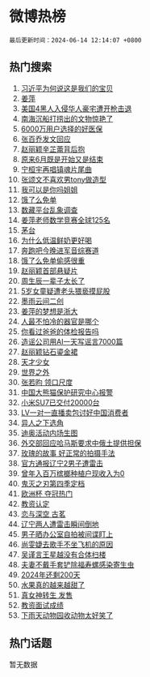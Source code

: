 # 微博热榜

`最后更新时间：2024-06-14 12:14:07 +0800`

## 热门搜索

1. [习近平为何说这是我们的宝贝](https://m.weibo.cn/search?containerid=100103type%3D1%26t%3D10%26q%3D%23%E4%B9%A0%E8%BF%91%E5%B9%B3%E4%B8%BA%E4%BD%95%E8%AF%B4%E8%BF%99%E6%98%AF%E6%88%91%E4%BB%AC%E7%9A%84%E5%AE%9D%E8%B4%9D%23&stream_entry_id=51&isnewpage=1&extparam=seat%3D1%26stream_entry_id%3D51%26c_type%3D51%26pos%3D0%26cate%3D10103%26dgr%3D0%26q%3D%2523%25E4%25B9%25A0%25E8%25BF%2591%25E5%25B9%25B3%25E4%25B8%25BA%25E4%25BD%2595%25E8%25AF%25B4%25E8%25BF%2599%25E6%2598%25AF%25E6%2588%2591%25E4%25BB%25AC%25E7%259A%2584%25E5%25AE%259D%25E8%25B4%259D%2523%26filter_type%3Drealtimehot%26display_time%3D1718338446%26pre_seqid%3D171833844622192296886)
1. [姜萍](https://m.weibo.cn/search?containerid=100103type%3D1%26t%3D10%26q%3D%E5%A7%9C%E8%90%8D&stream_entry_id=31&isnewpage=1&extparam=seat%3D1%26band_rank%3D1%26flag%3D16%26lcate%3D5001%26filter_type%3Drealtimehot%26c_type%3D31%26stream_entry_id%3D31%26q%3D%25E5%25A7%259C%25E8%2590%258D%26realpos%3D1%26pos%3D0%26cate%3D5001%26dgr%3D0%26display_time%3D1718338446%26pre_seqid%3D171833844622192296886)
1. [美国4黑人入侵华人豪宅遭开枪击退](https://m.weibo.cn/search?containerid=100103type%3D1%26t%3D10%26q%3D%23%E7%BE%8E%E5%9B%BD4%E9%BB%91%E4%BA%BA%E5%85%A5%E4%BE%B5%E5%8D%8E%E4%BA%BA%E8%B1%AA%E5%AE%85%E9%81%AD%E5%BC%80%E6%9E%AA%E5%87%BB%E9%80%80%23&stream_entry_id=31&isnewpage=1&extparam=seat%3D1%26band_rank%3D2%26flag%3D1%26lcate%3D5001%26filter_type%3Drealtimehot%26c_type%3D31%26stream_entry_id%3D31%26q%3D%2523%25E7%25BE%258E%25E5%259B%25BD4%25E9%25BB%2591%25E4%25BA%25BA%25E5%2585%25A5%25E4%25BE%25B5%25E5%258D%258E%25E4%25BA%25BA%25E8%25B1%25AA%25E5%25AE%2585%25E9%2581%25AD%25E5%25BC%2580%25E6%259E%25AA%25E5%2587%25BB%25E9%2580%2580%2523%26realpos%3D2%26pos%3D1%26cate%3D5001%26dgr%3D0%26display_time%3D1718338446%26pre_seqid%3D171833844622192296886)
1. [南海沉船打捞出的文物惊艳了](https://m.weibo.cn/search?containerid=100103type%3D1%26t%3D10%26q%3D%23%E5%8D%97%E6%B5%B7%E6%B2%89%E8%88%B9%E6%89%93%E6%8D%9E%E5%87%BA%E7%9A%84%E6%96%87%E7%89%A9%E6%83%8A%E8%89%B3%E4%BA%86%23&stream_entry_id=31&isnewpage=1&extparam=seat%3D1%26band_rank%3D3%26flag%3D0%26lcate%3D5001%26filter_type%3Drealtimehot%26c_type%3D31%26stream_entry_id%3D31%26q%3D%2523%25E5%258D%2597%25E6%25B5%25B7%25E6%25B2%2589%25E8%2588%25B9%25E6%2589%2593%25E6%258D%259E%25E5%2587%25BA%25E7%259A%2584%25E6%2596%2587%25E7%2589%25A9%25E6%2583%258A%25E8%2589%25B3%25E4%25BA%2586%2523%26realpos%3D3%26pos%3D2%26cate%3D5001%26dgr%3D0%26display_time%3D1718338446%26pre_seqid%3D171833844622192296886)
1. [6000万用户选择的好医保](https://m.weibo.cn/search?containerid=100103type%3D1%26t%3D10%26q%3D%236000%E4%B8%87%E7%94%A8%E6%88%B7%E9%80%89%E6%8B%A9%E7%9A%84%E5%A5%BD%E5%8C%BB%E4%BF%9D%23&stream_entry_id=31&isnewpage=1&extparam=seat%3D1%26band_rank%3D4%26is_ad_pos%3D1%26topic_ad%3D1%26lcate%3D5001%26filter_type%3Drealtimehot%26c_type%3D31%26stream_entry_id%3D31%26q%3D%25236000%25E4%25B8%2587%25E7%2594%25A8%25E6%2588%25B7%25E9%2580%2589%25E6%258B%25A9%25E7%259A%2584%25E5%25A5%25BD%25E5%258C%25BB%25E4%25BF%259D%2523%26dgr%3D0%26pos%3D3%26adid%3D241687%26cate%3D5001%26display_time%3D1718338446%26pre_seqid%3D171833844622192296886)
1. [张百乔发文回应](https://m.weibo.cn/search?containerid=100103type%3D1%26t%3D10%26q%3D%E5%BC%A0%E7%99%BE%E4%B9%94%E5%8F%91%E6%96%87%E5%9B%9E%E5%BA%94&stream_entry_id=31&isnewpage=1&extparam=seat%3D1%26band_rank%3D4%26flag%3D2%26lcate%3D5001%26filter_type%3Drealtimehot%26c_type%3D31%26stream_entry_id%3D31%26q%3D%25E5%25BC%25A0%25E7%2599%25BE%25E4%25B9%2594%25E5%258F%2591%25E6%2596%2587%25E5%259B%259E%25E5%25BA%2594%26realpos%3D4%26pos%3D4%26cate%3D5001%26dgr%3D0%26display_time%3D1718338446%26pre_seqid%3D171833844622192296886)
1. [赵丽颖辛芷蕾背后抱](https://m.weibo.cn/search?containerid=100103type%3D1%26t%3D10%26q%3D%23%E8%B5%B5%E4%B8%BD%E9%A2%96%E8%BE%9B%E8%8A%B7%E8%95%BE%E8%83%8C%E5%90%8E%E6%8A%B1%23&stream_entry_id=31&isnewpage=1&extparam=seat%3D1%26band_rank%3D5%26flag%3D1%26lcate%3D5001%26filter_type%3Drealtimehot%26c_type%3D31%26stream_entry_id%3D31%26q%3D%2523%25E8%25B5%25B5%25E4%25B8%25BD%25E9%25A2%2596%25E8%25BE%259B%25E8%258A%25B7%25E8%2595%25BE%25E8%2583%258C%25E5%2590%258E%25E6%258A%25B1%2523%26realpos%3D5%26pos%3D5%26cate%3D5001%26dgr%3D0%26display_time%3D1718338446%26pre_seqid%3D171833844622192296886)
1. [原来6月既是开始又是结束](https://m.weibo.cn/search?containerid=100103type%3D1%26t%3D10%26q%3D%23%E5%8E%9F%E6%9D%A56%E6%9C%88%E6%97%A2%E6%98%AF%E5%BC%80%E5%A7%8B%E5%8F%88%E6%98%AF%E7%BB%93%E6%9D%9F%23&stream_entry_id=31&isnewpage=1&extparam=seat%3D1%26band_rank%3D6%26flag%3D32768%26lcate%3D5001%26filter_type%3Drealtimehot%26c_type%3D31%26stream_entry_id%3D31%26q%3D%2523%25E5%258E%259F%25E6%259D%25A56%25E6%259C%2588%25E6%2597%25A2%25E6%2598%25AF%25E5%25BC%2580%25E5%25A7%258B%25E5%258F%2588%25E6%2598%25AF%25E7%25BB%2593%25E6%259D%259F%2523%26realpos%3D6%26pos%3D6%26cate%3D5001%26dgr%3D0%26display_time%3D1718338446%26pre_seqid%3D171833844622192296886)
1. [宁桓宇再唱镇魂片尾曲](https://m.weibo.cn/search?containerid=100103type%3D1%26t%3D10%26q%3D%23%E5%AE%81%E6%A1%93%E5%AE%87%E5%86%8D%E5%94%B1%E9%95%87%E9%AD%82%E7%89%87%E5%B0%BE%E6%9B%B2%23&stream_entry_id=31&isnewpage=1&extparam=seat%3D1%26band_rank%3D7%26is_ad_pos%3D1%26lcate%3D5001%26filter_type%3Drealtimehot%26c_type%3D31%26stream_entry_id%3D31%26q%3D%2523%25E5%25AE%2581%25E6%25A1%2593%25E5%25AE%2587%25E5%2586%258D%25E5%2594%25B1%25E9%2595%2587%25E9%25AD%2582%25E7%2589%2587%25E5%25B0%25BE%25E6%259B%25B2%2523%26cate%3D5001%26pos%3D7%26adid%3D241460%26dgr%3D0%26display_time%3D1718338446%26pre_seqid%3D171833844622192296886)
1. [张颂文不喜欢男tony做造型](https://m.weibo.cn/search?containerid=100103type%3D1%26t%3D10%26q%3D%E5%BC%A0%E9%A2%82%E6%96%87%E4%B8%8D%E5%96%9C%E6%AC%A2%E7%94%B7tony%E5%81%9A%E9%80%A0%E5%9E%8B&stream_entry_id=31&isnewpage=1&extparam=seat%3D1%26band_rank%3D7%26flag%3D2%26lcate%3D5001%26filter_type%3Drealtimehot%26c_type%3D31%26stream_entry_id%3D31%26q%3D%25E5%25BC%25A0%25E9%25A2%2582%25E6%2596%2587%25E4%25B8%258D%25E5%2596%259C%25E6%25AC%25A2%25E7%2594%25B7tony%25E5%2581%259A%25E9%2580%25A0%25E5%259E%258B%26realpos%3D7%26pos%3D8%26cate%3D5001%26dgr%3D0%26display_time%3D1718338446%26pre_seqid%3D171833844622192296886)
1. [我可以是你吗姐姐](https://m.weibo.cn/search?containerid=100103type%3D1%26t%3D10%26q%3D%23%E6%88%91%E5%8F%AF%E4%BB%A5%E6%98%AF%E4%BD%A0%E5%90%97%E5%A7%90%E5%A7%90%23&stream_entry_id=31&isnewpage=1&extparam=seat%3D1%26band_rank%3D8%26flag%3D1%26lcate%3D5001%26filter_type%3Drealtimehot%26c_type%3D31%26stream_entry_id%3D31%26q%3D%2523%25E6%2588%2591%25E5%258F%25AF%25E4%25BB%25A5%25E6%2598%25AF%25E4%25BD%25A0%25E5%2590%2597%25E5%25A7%2590%25E5%25A7%2590%2523%26realpos%3D8%26pos%3D9%26cate%3D5001%26dgr%3D0%26display_time%3D1718338446%26pre_seqid%3D171833844622192296886)
1. [饿了么免单](https://m.weibo.cn/search?containerid=100103type%3D1%26t%3D10%26q%3D%E9%A5%BF%E4%BA%86%E4%B9%88%E5%85%8D%E5%8D%95&stream_entry_id=31&isnewpage=1&extparam=seat%3D1%26band_rank%3D9%26flag%3D0%26lcate%3D5001%26filter_type%3Drealtimehot%26c_type%3D31%26stream_entry_id%3D31%26q%3D%25E9%25A5%25BF%25E4%25BA%2586%25E4%25B9%2588%25E5%2585%258D%25E5%258D%2595%26realpos%3D9%26pos%3D10%26cate%3D5001%26dgr%3D0%26display_time%3D1718338446%26pre_seqid%3D171833844622192296886)
1. [数藏平台乱象调查](https://m.weibo.cn/search?containerid=100103type%3D1%26t%3D10%26q%3D%23%E6%95%B0%E8%97%8F%E5%B9%B3%E5%8F%B0%E4%B9%B1%E8%B1%A1%E8%B0%83%E6%9F%A5%23&stream_entry_id=31&isnewpage=1&extparam=seat%3D1%26band_rank%3D10%26flag%3D1%26lcate%3D5001%26filter_type%3Drealtimehot%26c_type%3D31%26stream_entry_id%3D31%26q%3D%2523%25E6%2595%25B0%25E8%2597%258F%25E5%25B9%25B3%25E5%258F%25B0%25E4%25B9%25B1%25E8%25B1%25A1%25E8%25B0%2583%25E6%259F%25A5%2523%26realpos%3D10%26pos%3D11%26cate%3D5001%26dgr%3D0%26display_time%3D1718338446%26pre_seqid%3D171833844622192296886)
1. [姜萍老师数学竞赛全球125名](https://m.weibo.cn/search?containerid=100103type%3D1%26t%3D10%26q%3D%23%E5%A7%9C%E8%90%8D%E8%80%81%E5%B8%88%E6%95%B0%E5%AD%A6%E7%AB%9E%E8%B5%9B%E5%85%A8%E7%90%83125%E5%90%8D%23&stream_entry_id=31&isnewpage=1&extparam=seat%3D1%26band_rank%3D11%26flag%3D0%26lcate%3D5001%26filter_type%3Drealtimehot%26c_type%3D31%26stream_entry_id%3D31%26q%3D%2523%25E5%25A7%259C%25E8%2590%258D%25E8%2580%2581%25E5%25B8%2588%25E6%2595%25B0%25E5%25AD%25A6%25E7%25AB%259E%25E8%25B5%259B%25E5%2585%25A8%25E7%2590%2583125%25E5%2590%258D%2523%26realpos%3D11%26pos%3D12%26cate%3D5001%26dgr%3D0%26display_time%3D1718338446%26pre_seqid%3D171833844622192296886)
1. [茅台](https://m.weibo.cn/search?containerid=100103type%3D1%26t%3D10%26q%3D%E8%8C%85%E5%8F%B0&stream_entry_id=31&isnewpage=1&extparam=seat%3D1%26band_rank%3D12%26flag%3D1%26lcate%3D5001%26filter_type%3Drealtimehot%26c_type%3D31%26stream_entry_id%3D31%26q%3D%25E8%258C%2585%25E5%258F%25B0%26realpos%3D12%26pos%3D13%26cate%3D5001%26dgr%3D0%26display_time%3D1718338446%26pre_seqid%3D171833844622192296886)
1. [为什么低温鲜奶更好喝](https://m.weibo.cn/search?containerid=100103type%3D1%26t%3D10%26q%3D%23%E4%B8%BA%E4%BB%80%E4%B9%88%E4%BD%8E%E6%B8%A9%E9%B2%9C%E5%A5%B6%E6%9B%B4%E5%A5%BD%E5%96%9D%23&stream_entry_id=31&isnewpage=1&extparam=seat%3D1%26band_rank%3D13%26flag%3D0%26lcate%3D5001%26filter_type%3Drealtimehot%26stream_entry_id%3D31%26c_type%3D31%26realpos%3D13%26q%3D%2523%25E4%25B8%25BA%25E4%25BB%2580%25E4%25B9%2588%25E4%25BD%258E%25E6%25B8%25A9%25E9%25B2%259C%25E5%25A5%25B6%25E6%259B%25B4%25E5%25A5%25BD%25E5%2596%259D%2523%26dgr%3D0%26cate%3D5001%26adid%3D240927%26pos%3D14%26display_time%3D1718338446%26pre_seqid%3D171833844622192296886)
1. [奔跑吧今晚进军音综赛道](https://m.weibo.cn/search?containerid=100103type%3D1%26t%3D10%26q%3D%23%E5%A5%94%E8%B7%91%E5%90%A7%E4%BB%8A%E6%99%9A%E8%BF%9B%E5%86%9B%E9%9F%B3%E7%BB%BC%E8%B5%9B%E9%81%93%23&stream_entry_id=31&isnewpage=1&extparam=seat%3D1%26band_rank%3D14%26flag%3D1%26lcate%3D5001%26filter_type%3Drealtimehot%26c_type%3D31%26stream_entry_id%3D31%26q%3D%2523%25E5%25A5%2594%25E8%25B7%2591%25E5%2590%25A7%25E4%25BB%258A%25E6%2599%259A%25E8%25BF%259B%25E5%2586%259B%25E9%259F%25B3%25E7%25BB%25BC%25E8%25B5%259B%25E9%2581%2593%2523%26realpos%3D14%26pos%3D15%26cate%3D5001%26dgr%3D0%26display_time%3D1718338446%26pre_seqid%3D171833844622192296886)
1. [饿了么免单偷感很重](https://m.weibo.cn/search?containerid=100103type%3D1%26t%3D10%26q%3D%23%E9%A5%BF%E4%BA%86%E4%B9%88%E5%85%8D%E5%8D%95%E5%81%B7%E6%84%9F%E5%BE%88%E9%87%8D%23&stream_entry_id=31&isnewpage=1&extparam=seat%3D1%26band_rank%3D15%26flag%3D0%26lcate%3D5001%26filter_type%3Drealtimehot%26stream_entry_id%3D31%26c_type%3D31%26realpos%3D15%26q%3D%2523%25E9%25A5%25BF%25E4%25BA%2586%25E4%25B9%2588%25E5%2585%258D%25E5%258D%2595%25E5%2581%25B7%25E6%2584%259F%25E5%25BE%2588%25E9%2587%258D%2523%26dgr%3D0%26cate%3D5001%26adid%3D241711%26pos%3D16%26display_time%3D1718338446%26pre_seqid%3D171833844622192296886)
1. [赵丽颖首部悬疑片](https://m.weibo.cn/search?containerid=100103type%3D1%26t%3D10%26q%3D%23%E8%B5%B5%E4%B8%BD%E9%A2%96%E9%A6%96%E9%83%A8%E6%82%AC%E7%96%91%E7%89%87%23&stream_entry_id=31&isnewpage=1&extparam=seat%3D1%26band_rank%3D16%26flag%3D1%26lcate%3D5001%26filter_type%3Drealtimehot%26c_type%3D31%26stream_entry_id%3D31%26q%3D%2523%25E8%25B5%25B5%25E4%25B8%25BD%25E9%25A2%2596%25E9%25A6%2596%25E9%2583%25A8%25E6%2582%25AC%25E7%2596%2591%25E7%2589%2587%2523%26realpos%3D16%26pos%3D17%26cate%3D5001%26dgr%3D0%26display_time%3D1718338446%26pre_seqid%3D171833844622192296886)
1. [周生辰一辈子太长了](https://m.weibo.cn/search?containerid=100103type%3D1%26t%3D10%26q%3D%E5%91%A8%E7%94%9F%E8%BE%B0%E4%B8%80%E8%BE%88%E5%AD%90%E5%A4%AA%E9%95%BF%E4%BA%86&stream_entry_id=31&isnewpage=1&extparam=seat%3D1%26band_rank%3D17%26flag%3D1%26lcate%3D5001%26filter_type%3Drealtimehot%26c_type%3D31%26stream_entry_id%3D31%26q%3D%25E5%2591%25A8%25E7%2594%259F%25E8%25BE%25B0%25E4%25B8%2580%25E8%25BE%2588%25E5%25AD%2590%25E5%25A4%25AA%25E9%2595%25BF%25E4%25BA%2586%26realpos%3D17%26pos%3D18%26cate%3D5001%26dgr%3D0%26display_time%3D1718338446%26pre_seqid%3D171833844622192296886)
1. [5岁女童疑遭老头猥亵摸屁股](https://m.weibo.cn/search?containerid=100103type%3D1%26t%3D10%26q%3D%235%E5%B2%81%E5%A5%B3%E7%AB%A5%E7%96%91%E9%81%AD%E8%80%81%E5%A4%B4%E7%8C%A5%E4%BA%B5%E6%91%B8%E5%B1%81%E8%82%A1%23&stream_entry_id=31&isnewpage=1&extparam=seat%3D1%26band_rank%3D18%26flag%3D0%26lcate%3D5001%26filter_type%3Drealtimehot%26c_type%3D31%26stream_entry_id%3D31%26q%3D%25235%25E5%25B2%2581%25E5%25A5%25B3%25E7%25AB%25A5%25E7%2596%2591%25E9%2581%25AD%25E8%2580%2581%25E5%25A4%25B4%25E7%258C%25A5%25E4%25BA%25B5%25E6%2591%25B8%25E5%25B1%2581%25E8%2582%25A1%2523%26realpos%3D18%26pos%3D19%26cate%3D5001%26dgr%3D0%26display_time%3D1718338446%26pre_seqid%3D171833844622192296886)
1. [墨雨云间二创](https://m.weibo.cn/search?containerid=100103type%3D1%26t%3D10%26q%3D%23%E5%A2%A8%E9%9B%A8%E4%BA%91%E9%97%B4%E4%BA%8C%E5%88%9B%23&stream_entry_id=31&isnewpage=1&extparam=seat%3D1%26band_rank%3D19%26flag%3D1%26lcate%3D5001%26filter_type%3Drealtimehot%26c_type%3D31%26stream_entry_id%3D31%26q%3D%2523%25E5%25A2%25A8%25E9%259B%25A8%25E4%25BA%2591%25E9%2597%25B4%25E4%25BA%258C%25E5%2588%259B%2523%26realpos%3D19%26pos%3D20%26cate%3D5001%26dgr%3D0%26display_time%3D1718338446%26pre_seqid%3D171833844622192296886)
1. [姜萍的梦想是浙大](https://m.weibo.cn/search?containerid=100103type%3D1%26t%3D10%26q%3D%23%E5%A7%9C%E8%90%8D%E7%9A%84%E6%A2%A6%E6%83%B3%E6%98%AF%E6%B5%99%E5%A4%A7%23&stream_entry_id=31&isnewpage=1&extparam=seat%3D1%26band_rank%3D20%26flag%3D0%26lcate%3D5001%26filter_type%3Drealtimehot%26c_type%3D31%26stream_entry_id%3D31%26q%3D%2523%25E5%25A7%259C%25E8%2590%258D%25E7%259A%2584%25E6%25A2%25A6%25E6%2583%25B3%25E6%2598%25AF%25E6%25B5%2599%25E5%25A4%25A7%2523%26realpos%3D20%26pos%3D21%26cate%3D5001%26dgr%3D0%26display_time%3D1718338446%26pre_seqid%3D171833844622192296886)
1. [人最不怕冷的器官是哪个](https://m.weibo.cn/search?containerid=100103type%3D1%26t%3D10%26q%3D%23%E4%BA%BA%E6%9C%80%E4%B8%8D%E6%80%95%E5%86%B7%E7%9A%84%E5%99%A8%E5%AE%98%E6%98%AF%E5%93%AA%E4%B8%AA%23&stream_entry_id=31&isnewpage=1&extparam=seat%3D1%26band_rank%3D21%26flag%3D0%26lcate%3D5001%26filter_type%3Drealtimehot%26c_type%3D31%26stream_entry_id%3D31%26q%3D%2523%25E4%25BA%25BA%25E6%259C%2580%25E4%25B8%258D%25E6%2580%2595%25E5%2586%25B7%25E7%259A%2584%25E5%2599%25A8%25E5%25AE%2598%25E6%2598%25AF%25E5%2593%25AA%25E4%25B8%25AA%2523%26realpos%3D21%26pos%3D22%26cate%3D5001%26dgr%3D0%26display_time%3D1718338446%26pre_seqid%3D171833844622192296886)
1. [你看过爸爸的体检报告吗](https://m.weibo.cn/search?containerid=100103type%3D1%26t%3D10%26q%3D%23%E4%BD%A0%E7%9C%8B%E8%BF%87%E7%88%B8%E7%88%B8%E7%9A%84%E4%BD%93%E6%A3%80%E6%8A%A5%E5%91%8A%E5%90%97%23&stream_entry_id=31&isnewpage=1&extparam=seat%3D1%26band_rank%3D22%26flag%3D0%26lcate%3D5001%26filter_type%3Drealtimehot%26stream_entry_id%3D31%26c_type%3D31%26realpos%3D22%26q%3D%2523%25E4%25BD%25A0%25E7%259C%258B%25E8%25BF%2587%25E7%2588%25B8%25E7%2588%25B8%25E7%259A%2584%25E4%25BD%2593%25E6%25A3%2580%25E6%258A%25A5%25E5%2591%258A%25E5%2590%2597%2523%26dgr%3D0%26cate%3D5001%26adid%3D241614%26pos%3D23%26display_time%3D1718338446%26pre_seqid%3D171833844622192296886)
1. [造谣公司用AI一天写谣言7000篇](https://m.weibo.cn/search?containerid=100103type%3D1%26t%3D10%26q%3D%23%E9%80%A0%E8%B0%A3%E5%85%AC%E5%8F%B8%E7%94%A8AI%E4%B8%80%E5%A4%A9%E5%86%99%E8%B0%A3%E8%A8%807000%E7%AF%87%23&stream_entry_id=31&isnewpage=1&extparam=seat%3D1%26band_rank%3D23%26flag%3D0%26lcate%3D5001%26filter_type%3Drealtimehot%26c_type%3D31%26stream_entry_id%3D31%26q%3D%2523%25E9%2580%25A0%25E8%25B0%25A3%25E5%2585%25AC%25E5%258F%25B8%25E7%2594%25A8AI%25E4%25B8%2580%25E5%25A4%25A9%25E5%2586%2599%25E8%25B0%25A3%25E8%25A8%25807000%25E7%25AF%2587%2523%26realpos%3D23%26pos%3D24%26cate%3D5001%26dgr%3D0%26display_time%3D1718338446%26pre_seqid%3D171833844622192296886)
1. [赵丽颖钻石鎏金裙](https://m.weibo.cn/search?containerid=100103type%3D1%26t%3D10%26q%3D%23%E8%B5%B5%E4%B8%BD%E9%A2%96%E9%92%BB%E7%9F%B3%E9%8E%8F%E9%87%91%E8%A3%99%23&stream_entry_id=31&isnewpage=1&extparam=seat%3D1%26band_rank%3D24%26flag%3D1%26lcate%3D5001%26filter_type%3Drealtimehot%26c_type%3D31%26stream_entry_id%3D31%26q%3D%2523%25E8%25B5%25B5%25E4%25B8%25BD%25E9%25A2%2596%25E9%2592%25BB%25E7%259F%25B3%25E9%258E%258F%25E9%2587%2591%25E8%25A3%2599%2523%26realpos%3D24%26pos%3D25%26cate%3D5001%26dgr%3D0%26display_time%3D1718338446%26pre_seqid%3D171833844622192296886)
1. [天才少女](https://m.weibo.cn/search?containerid=100103type%3D1%26t%3D10%26q%3D%E5%A4%A9%E6%89%8D%E5%B0%91%E5%A5%B3&stream_entry_id=31&isnewpage=1&extparam=seat%3D1%26band_rank%3D25%26flag%3D1%26lcate%3D5001%26filter_type%3Drealtimehot%26c_type%3D31%26stream_entry_id%3D31%26q%3D%25E5%25A4%25A9%25E6%2589%258D%25E5%25B0%2591%25E5%25A5%25B3%26realpos%3D25%26pos%3D26%26cate%3D5001%26dgr%3D0%26display_time%3D1718338446%26pre_seqid%3D171833844622192296886)
1. [世界之外](https://m.weibo.cn/search?containerid=100103type%3D1%26t%3D10%26q%3D%E4%B8%96%E7%95%8C%E4%B9%8B%E5%A4%96&stream_entry_id=31&isnewpage=1&extparam=seat%3D1%26band_rank%3D26%26flag%3D1%26lcate%3D5001%26filter_type%3Drealtimehot%26c_type%3D31%26stream_entry_id%3D31%26q%3D%25E4%25B8%2596%25E7%2595%258C%25E4%25B9%258B%25E5%25A4%2596%26realpos%3D26%26pos%3D27%26cate%3D5001%26dgr%3D0%26display_time%3D1718338446%26pre_seqid%3D171833844622192296886)
1. [张若昀 领口尺度](https://m.weibo.cn/search?containerid=100103type%3D1%26t%3D10%26q%3D%E5%BC%A0%E8%8B%A5%E6%98%80+%E9%A2%86%E5%8F%A3%E5%B0%BA%E5%BA%A6&stream_entry_id=31&isnewpage=1&extparam=seat%3D1%26band_rank%3D27%26flag%3D1%26lcate%3D5001%26filter_type%3Drealtimehot%26c_type%3D31%26stream_entry_id%3D31%26q%3D%25E5%25BC%25A0%25E8%258B%25A5%25E6%2598%2580%2520%25E9%25A2%2586%25E5%258F%25A3%25E5%25B0%25BA%25E5%25BA%25A6%26realpos%3D27%26pos%3D28%26cate%3D5001%26dgr%3D0%26display_time%3D1718338446%26pre_seqid%3D171833844622192296886)
1. [中国大熊猫保护研究中心报警](https://m.weibo.cn/search?containerid=100103type%3D1%26t%3D10%26q%3D%23%E4%B8%AD%E5%9B%BD%E5%A4%A7%E7%86%8A%E7%8C%AB%E4%BF%9D%E6%8A%A4%E7%A0%94%E7%A9%B6%E4%B8%AD%E5%BF%83%E6%8A%A5%E8%AD%A6%23&stream_entry_id=31&isnewpage=1&extparam=seat%3D1%26band_rank%3D28%26flag%3D0%26lcate%3D5001%26filter_type%3Drealtimehot%26c_type%3D31%26stream_entry_id%3D31%26q%3D%2523%25E4%25B8%25AD%25E5%259B%25BD%25E5%25A4%25A7%25E7%2586%258A%25E7%258C%25AB%25E4%25BF%259D%25E6%258A%25A4%25E7%25A0%2594%25E7%25A9%25B6%25E4%25B8%25AD%25E5%25BF%2583%25E6%258A%25A5%25E8%25AD%25A6%2523%26realpos%3D28%26pos%3D29%26cate%3D5001%26dgr%3D0%26display_time%3D1718338446%26pre_seqid%3D171833844622192296886)
1. [小米SU7已交付20000台](https://m.weibo.cn/search?containerid=100103type%3D1%26t%3D10%26q%3D%23%E5%B0%8F%E7%B1%B3SU7%E5%B7%B2%E4%BA%A4%E4%BB%9820000%E5%8F%B0%23&stream_entry_id=31&isnewpage=1&extparam=seat%3D1%26band_rank%3D29%26flag%3D0%26lcate%3D5001%26filter_type%3Drealtimehot%26c_type%3D31%26stream_entry_id%3D31%26q%3D%2523%25E5%25B0%258F%25E7%25B1%25B3SU7%25E5%25B7%25B2%25E4%25BA%25A4%25E4%25BB%259820000%25E5%258F%25B0%2523%26realpos%3D29%26pos%3D30%26cate%3D5001%26dgr%3D0%26display_time%3D1718338446%26pre_seqid%3D171833844622192296886)
1. [LV一对一直播卖包讨好中国消费者](https://m.weibo.cn/search?containerid=100103type%3D1%26t%3D10%26q%3D%23LV%E4%B8%80%E5%AF%B9%E4%B8%80%E7%9B%B4%E6%92%AD%E5%8D%96%E5%8C%85%E8%AE%A8%E5%A5%BD%E4%B8%AD%E5%9B%BD%E6%B6%88%E8%B4%B9%E8%80%85%23&stream_entry_id=31&isnewpage=1&extparam=seat%3D1%26band_rank%3D30%26flag%3D1%26lcate%3D5001%26filter_type%3Drealtimehot%26c_type%3D31%26stream_entry_id%3D31%26q%3D%2523LV%25E4%25B8%2580%25E5%25AF%25B9%25E4%25B8%2580%25E7%259B%25B4%25E6%2592%25AD%25E5%258D%2596%25E5%258C%2585%25E8%25AE%25A8%25E5%25A5%25BD%25E4%25B8%25AD%25E5%259B%25BD%25E6%25B6%2588%25E8%25B4%25B9%25E8%2580%2585%2523%26realpos%3D30%26pos%3D31%26cate%3D5001%26dgr%3D0%26display_time%3D1718338446%26pre_seqid%3D171833844622192296886)
1. [异人之下选角](https://m.weibo.cn/search?containerid=100103type%3D1%26t%3D10%26q%3D%E5%BC%82%E4%BA%BA%E4%B9%8B%E4%B8%8B%E9%80%89%E8%A7%92&stream_entry_id=31&isnewpage=1&extparam=seat%3D1%26band_rank%3D31%26flag%3D1%26lcate%3D5001%26filter_type%3Drealtimehot%26c_type%3D31%26stream_entry_id%3D31%26q%3D%25E5%25BC%2582%25E4%25BA%25BA%25E4%25B9%258B%25E4%25B8%258B%25E9%2580%2589%25E8%25A7%2592%26realpos%3D31%26pos%3D32%26cate%3D5001%26dgr%3D0%26display_time%3D1718338446%26pre_seqid%3D171833844622192296886)
1. [迪奥活动内场生图](https://m.weibo.cn/search?containerid=100103type%3D1%26t%3D10%26q%3D%23%E8%BF%AA%E5%A5%A5%E6%B4%BB%E5%8A%A8%E5%86%85%E5%9C%BA%E7%94%9F%E5%9B%BE%23&stream_entry_id=31&isnewpage=1&extparam=seat%3D1%26band_rank%3D32%26flag%3D0%26lcate%3D5001%26filter_type%3Drealtimehot%26stream_entry_id%3D31%26c_type%3D31%26realpos%3D32%26q%3D%2523%25E8%25BF%25AA%25E5%25A5%25A5%25E6%25B4%25BB%25E5%258A%25A8%25E5%2586%2585%25E5%259C%25BA%25E7%2594%259F%25E5%259B%25BE%2523%26dgr%3D0%26cate%3D5001%26adid%3D241699%26pos%3D33%26display_time%3D1718338446%26pre_seqid%3D171833844622192296886)
1. [外交部回应哈马斯要求中俄土提供担保](https://m.weibo.cn/search?containerid=100103type%3D1%26t%3D10%26q%3D%23%E5%A4%96%E4%BA%A4%E9%83%A8%E5%9B%9E%E5%BA%94%E5%93%88%E9%A9%AC%E6%96%AF%E8%A6%81%E6%B1%82%E4%B8%AD%E4%BF%84%E5%9C%9F%E6%8F%90%E4%BE%9B%E6%8B%85%E4%BF%9D%23&stream_entry_id=31&isnewpage=1&extparam=seat%3D1%26band_rank%3D33%26flag%3D1%26lcate%3D5001%26filter_type%3Drealtimehot%26c_type%3D31%26stream_entry_id%3D31%26q%3D%2523%25E5%25A4%2596%25E4%25BA%25A4%25E9%2583%25A8%25E5%259B%259E%25E5%25BA%2594%25E5%2593%2588%25E9%25A9%25AC%25E6%2596%25AF%25E8%25A6%2581%25E6%25B1%2582%25E4%25B8%25AD%25E4%25BF%2584%25E5%259C%259F%25E6%258F%2590%25E4%25BE%259B%25E6%258B%2585%25E4%25BF%259D%2523%26realpos%3D33%26pos%3D34%26cate%3D5001%26dgr%3D0%26display_time%3D1718338446%26pre_seqid%3D171833844622192296886)
1. [玫瑰的故事 好正常的拍摄手法](https://m.weibo.cn/search?containerid=100103type%3D1%26t%3D10%26q%3D%E7%8E%AB%E7%91%B0%E7%9A%84%E6%95%85%E4%BA%8B+%E5%A5%BD%E6%AD%A3%E5%B8%B8%E7%9A%84%E6%8B%8D%E6%91%84%E6%89%8B%E6%B3%95&stream_entry_id=31&isnewpage=1&extparam=seat%3D1%26band_rank%3D34%26flag%3D1%26lcate%3D5001%26filter_type%3Drealtimehot%26c_type%3D31%26stream_entry_id%3D31%26q%3D%25E7%258E%25AB%25E7%2591%25B0%25E7%259A%2584%25E6%2595%2585%25E4%25BA%258B%2520%25E5%25A5%25BD%25E6%25AD%25A3%25E5%25B8%25B8%25E7%259A%2584%25E6%258B%258D%25E6%2591%2584%25E6%2589%258B%25E6%25B3%2595%26realpos%3D34%26pos%3D35%26cate%3D5001%26dgr%3D0%26display_time%3D1718338446%26pre_seqid%3D171833844622192296886)
1. [官方通报辽宁2男子遭雷击](https://m.weibo.cn/search?containerid=100103type%3D1%26t%3D10%26q%3D%23%E5%AE%98%E6%96%B9%E9%80%9A%E6%8A%A5%E8%BE%BD%E5%AE%812%E7%94%B7%E5%AD%90%E9%81%AD%E9%9B%B7%E5%87%BB%23&stream_entry_id=31&isnewpage=1&extparam=seat%3D1%26band_rank%3D35%26flag%3D1%26lcate%3D5001%26filter_type%3Drealtimehot%26c_type%3D31%26stream_entry_id%3D31%26q%3D%2523%25E5%25AE%2598%25E6%2596%25B9%25E9%2580%259A%25E6%258A%25A5%25E8%25BE%25BD%25E5%25AE%25812%25E7%2594%25B7%25E5%25AD%2590%25E9%2581%25AD%25E9%259B%25B7%25E5%2587%25BB%2523%26realpos%3D35%26pos%3D36%26cate%3D5001%26dgr%3D0%26display_time%3D1718338446%26pre_seqid%3D171833844622192296886)
1. [曾年入百万槟榔种植户现收入为0](https://m.weibo.cn/search?containerid=100103type%3D1%26t%3D10%26q%3D%23%E6%9B%BE%E5%B9%B4%E5%85%A5%E7%99%BE%E4%B8%87%E6%A7%9F%E6%A6%94%E7%A7%8D%E6%A4%8D%E6%88%B7%E7%8E%B0%E6%94%B6%E5%85%A5%E4%B8%BA0%23&stream_entry_id=31&isnewpage=1&extparam=seat%3D1%26band_rank%3D36%26flag%3D0%26lcate%3D5001%26filter_type%3Drealtimehot%26c_type%3D31%26stream_entry_id%3D31%26q%3D%2523%25E6%259B%25BE%25E5%25B9%25B4%25E5%2585%25A5%25E7%2599%25BE%25E4%25B8%2587%25E6%25A7%259F%25E6%25A6%2594%25E7%25A7%258D%25E6%25A4%258D%25E6%2588%25B7%25E7%258E%25B0%25E6%2594%25B6%25E5%2585%25A5%25E4%25B8%25BA0%2523%26realpos%3D36%26pos%3D37%26cate%3D5001%26dgr%3D0%26display_time%3D1718338446%26pre_seqid%3D171833844622192296886)
1. [鬼灭之刃第四季定档](https://m.weibo.cn/search?containerid=100103type%3D1%26t%3D10%26q%3D%23%E9%AC%BC%E7%81%AD%E4%B9%8B%E5%88%83%E7%AC%AC%E5%9B%9B%E5%AD%A3%E5%AE%9A%E6%A1%A3%23&stream_entry_id=31&isnewpage=1&extparam=seat%3D1%26band_rank%3D37%26flag%3D1%26lcate%3D5001%26filter_type%3Drealtimehot%26c_type%3D31%26stream_entry_id%3D31%26q%3D%2523%25E9%25AC%25BC%25E7%2581%25AD%25E4%25B9%258B%25E5%2588%2583%25E7%25AC%25AC%25E5%259B%259B%25E5%25AD%25A3%25E5%25AE%259A%25E6%25A1%25A3%2523%26realpos%3D37%26pos%3D38%26cate%3D5001%26dgr%3D0%26display_time%3D1718338446%26pre_seqid%3D171833844622192296886)
1. [欧洲杯 夺冠热门](https://m.weibo.cn/search?containerid=100103type%3D1%26t%3D10%26q%3D%E6%AC%A7%E6%B4%B2%E6%9D%AF+%E5%A4%BA%E5%86%A0%E7%83%AD%E9%97%A8&stream_entry_id=31&isnewpage=1&extparam=seat%3D1%26band_rank%3D38%26flag%3D1%26lcate%3D5001%26filter_type%3Drealtimehot%26c_type%3D31%26stream_entry_id%3D31%26q%3D%25E6%25AC%25A7%25E6%25B4%25B2%25E6%259D%25AF%2520%25E5%25A4%25BA%25E5%2586%25A0%25E7%2583%25AD%25E9%2597%25A8%26realpos%3D38%26pos%3D39%26cate%3D5001%26dgr%3D0%26display_time%3D1718338446%26pre_seqid%3D171833844622192296886)
1. [教资认定](https://m.weibo.cn/search?containerid=100103type%3D1%26t%3D10%26q%3D%E6%95%99%E8%B5%84%E8%AE%A4%E5%AE%9A&stream_entry_id=31&isnewpage=1&extparam=seat%3D1%26band_rank%3D39%26flag%3D1%26lcate%3D5001%26filter_type%3Drealtimehot%26c_type%3D31%26stream_entry_id%3D31%26q%3D%25E6%2595%2599%25E8%25B5%2584%25E8%25AE%25A4%25E5%25AE%259A%26realpos%3D39%26pos%3D40%26cate%3D5001%26dgr%3D0%26display_time%3D1718338446%26pre_seqid%3D171833844622192296886)
1. [恋与深空 古茗](https://m.weibo.cn/search?containerid=100103type%3D1%26t%3D10%26q%3D%E6%81%8B%E4%B8%8E%E6%B7%B1%E7%A9%BA+%E5%8F%A4%E8%8C%97&stream_entry_id=31&isnewpage=1&extparam=seat%3D1%26band_rank%3D40%26flag%3D0%26lcate%3D5001%26filter_type%3Drealtimehot%26c_type%3D31%26stream_entry_id%3D31%26q%3D%25E6%2581%258B%25E4%25B8%258E%25E6%25B7%25B1%25E7%25A9%25BA%2520%25E5%258F%25A4%25E8%258C%2597%26realpos%3D40%26pos%3D41%26cate%3D5001%26dgr%3D0%26display_time%3D1718338446%26pre_seqid%3D171833844622192296886)
1. [辽宁两人遭雷击瞬间倒地](https://m.weibo.cn/search?containerid=100103type%3D1%26t%3D10%26q%3D%23%E8%BE%BD%E5%AE%81%E4%B8%A4%E4%BA%BA%E9%81%AD%E9%9B%B7%E5%87%BB%E7%9E%AC%E9%97%B4%E5%80%92%E5%9C%B0%23&stream_entry_id=31&isnewpage=1&extparam=seat%3D1%26band_rank%3D41%26flag%3D1%26lcate%3D5001%26filter_type%3Drealtimehot%26c_type%3D31%26stream_entry_id%3D31%26q%3D%2523%25E8%25BE%25BD%25E5%25AE%2581%25E4%25B8%25A4%25E4%25BA%25BA%25E9%2581%25AD%25E9%259B%25B7%25E5%2587%25BB%25E7%259E%25AC%25E9%2597%25B4%25E5%2580%2592%25E5%259C%25B0%2523%26realpos%3D41%26pos%3D42%26cate%3D5001%26dgr%3D0%26display_time%3D1718338446%26pre_seqid%3D171833844622192296886)
1. [男子晒办公室自拍被间谍盯上](https://m.weibo.cn/search?containerid=100103type%3D1%26t%3D10%26q%3D%23%E7%94%B7%E5%AD%90%E6%99%92%E5%8A%9E%E5%85%AC%E5%AE%A4%E8%87%AA%E6%8B%8D%E8%A2%AB%E9%97%B4%E8%B0%8D%E7%9B%AF%E4%B8%8A%23&stream_entry_id=31&isnewpage=1&extparam=seat%3D1%26band_rank%3D42%26flag%3D0%26lcate%3D5001%26filter_type%3Drealtimehot%26c_type%3D31%26stream_entry_id%3D31%26q%3D%2523%25E7%2594%25B7%25E5%25AD%2590%25E6%2599%2592%25E5%258A%259E%25E5%2585%25AC%25E5%25AE%25A4%25E8%2587%25AA%25E6%258B%258D%25E8%25A2%25AB%25E9%2597%25B4%25E8%25B0%258D%25E7%259B%25AF%25E4%25B8%258A%2523%26realpos%3D42%26pos%3D43%26cate%3D5001%26dgr%3D0%26display_time%3D1718338446%26pre_seqid%3D171833844622192296886)
1. [尚雯婕去歌手不坐飞机的原因](https://m.weibo.cn/search?containerid=100103type%3D1%26t%3D10%26q%3D%23%E5%B0%9A%E9%9B%AF%E5%A9%95%E5%8E%BB%E6%AD%8C%E6%89%8B%E4%B8%8D%E5%9D%90%E9%A3%9E%E6%9C%BA%E7%9A%84%E5%8E%9F%E5%9B%A0%23&stream_entry_id=31&isnewpage=1&extparam=seat%3D1%26band_rank%3D43%26flag%3D0%26lcate%3D5001%26filter_type%3Drealtimehot%26c_type%3D31%26stream_entry_id%3D31%26q%3D%2523%25E5%25B0%259A%25E9%259B%25AF%25E5%25A9%2595%25E5%258E%25BB%25E6%25AD%258C%25E6%2589%258B%25E4%25B8%258D%25E5%259D%2590%25E9%25A3%259E%25E6%259C%25BA%25E7%259A%2584%25E5%258E%259F%25E5%259B%25A0%2523%26realpos%3D43%26pos%3D44%26cate%3D5001%26dgr%3D0%26display_time%3D1718338446%26pre_seqid%3D171833844622192296886)
1. [吴谨言王星越没有合体扫楼](https://m.weibo.cn/search?containerid=100103type%3D1%26t%3D10%26q%3D%23%E5%90%B4%E8%B0%A8%E8%A8%80%E7%8E%8B%E6%98%9F%E8%B6%8A%E6%B2%A1%E6%9C%89%E5%90%88%E4%BD%93%E6%89%AB%E6%A5%BC%23&stream_entry_id=31&isnewpage=1&extparam=seat%3D1%26band_rank%3D44%26flag%3D1%26lcate%3D5001%26filter_type%3Drealtimehot%26c_type%3D31%26stream_entry_id%3D31%26q%3D%2523%25E5%2590%25B4%25E8%25B0%25A8%25E8%25A8%2580%25E7%258E%258B%25E6%2598%259F%25E8%25B6%258A%25E6%25B2%25A1%25E6%259C%2589%25E5%2590%2588%25E4%25BD%2593%25E6%2589%25AB%25E6%25A5%25BC%2523%26realpos%3D44%26pos%3D45%26cate%3D5001%26dgr%3D0%26display_time%3D1718338446%26pre_seqid%3D171833844622192296886)
1. [夫妻不戴手套铲除福寿螺感染寄生虫](https://m.weibo.cn/search?containerid=100103type%3D1%26t%3D10%26q%3D%23%E5%A4%AB%E5%A6%BB%E4%B8%8D%E6%88%B4%E6%89%8B%E5%A5%97%E9%93%B2%E9%99%A4%E7%A6%8F%E5%AF%BF%E8%9E%BA%E6%84%9F%E6%9F%93%E5%AF%84%E7%94%9F%E8%99%AB%23&stream_entry_id=31&isnewpage=1&extparam=seat%3D1%26band_rank%3D45%26flag%3D0%26lcate%3D5001%26filter_type%3Drealtimehot%26c_type%3D31%26stream_entry_id%3D31%26q%3D%2523%25E5%25A4%25AB%25E5%25A6%25BB%25E4%25B8%258D%25E6%2588%25B4%25E6%2589%258B%25E5%25A5%2597%25E9%2593%25B2%25E9%2599%25A4%25E7%25A6%258F%25E5%25AF%25BF%25E8%259E%25BA%25E6%2584%259F%25E6%259F%2593%25E5%25AF%2584%25E7%2594%259F%25E8%2599%25AB%2523%26realpos%3D45%26pos%3D46%26cate%3D5001%26dgr%3D0%26display_time%3D1718338446%26pre_seqid%3D171833844622192296886)
1. [2024年还剩200天](https://m.weibo.cn/search?containerid=100103type%3D1%26t%3D10%26q%3D%232024%E5%B9%B4%E8%BF%98%E5%89%A9200%E5%A4%A9%23&stream_entry_id=31&isnewpage=1&extparam=seat%3D1%26band_rank%3D46%26flag%3D0%26lcate%3D5001%26filter_type%3Drealtimehot%26c_type%3D31%26stream_entry_id%3D31%26q%3D%25232024%25E5%25B9%25B4%25E8%25BF%2598%25E5%2589%25A9200%25E5%25A4%25A9%2523%26realpos%3D46%26pos%3D47%26cate%3D5001%26dgr%3D0%26display_time%3D1718338446%26pre_seqid%3D171833844622192296886)
1. [水果真的越来越甜了](https://m.weibo.cn/search?containerid=100103type%3D1%26t%3D10%26q%3D%23%E6%B0%B4%E6%9E%9C%E7%9C%9F%E7%9A%84%E8%B6%8A%E6%9D%A5%E8%B6%8A%E7%94%9C%E4%BA%86%23&stream_entry_id=31&isnewpage=1&extparam=seat%3D1%26band_rank%3D47%26flag%3D0%26lcate%3D5001%26filter_type%3Drealtimehot%26c_type%3D31%26stream_entry_id%3D31%26q%3D%2523%25E6%25B0%25B4%25E6%259E%259C%25E7%259C%259F%25E7%259A%2584%25E8%25B6%258A%25E6%259D%25A5%25E8%25B6%258A%25E7%2594%259C%25E4%25BA%2586%2523%26realpos%3D47%26pos%3D48%26cate%3D5001%26dgr%3D0%26display_time%3D1718338446%26pre_seqid%3D171833844622192296886)
1. [真女神转生 发售](https://m.weibo.cn/search?containerid=100103type%3D1%26t%3D10%26q%3D%E7%9C%9F%E5%A5%B3%E7%A5%9E%E8%BD%AC%E7%94%9F+%E5%8F%91%E5%94%AE&stream_entry_id=31&isnewpage=1&extparam=seat%3D1%26band_rank%3D48%26flag%3D1%26lcate%3D5001%26filter_type%3Drealtimehot%26c_type%3D31%26stream_entry_id%3D31%26q%3D%25E7%259C%259F%25E5%25A5%25B3%25E7%25A5%259E%25E8%25BD%25AC%25E7%2594%259F%2520%25E5%258F%2591%25E5%2594%25AE%26realpos%3D48%26pos%3D49%26cate%3D5001%26dgr%3D0%26display_time%3D1718338446%26pre_seqid%3D171833844622192296886)
1. [教资面试成绩](https://m.weibo.cn/search?containerid=100103type%3D1%26t%3D10%26q%3D%E6%95%99%E8%B5%84%E9%9D%A2%E8%AF%95%E6%88%90%E7%BB%A9&stream_entry_id=31&isnewpage=1&extparam=seat%3D1%26band_rank%3D49%26flag%3D0%26lcate%3D5001%26filter_type%3Drealtimehot%26c_type%3D31%26stream_entry_id%3D31%26q%3D%25E6%2595%2599%25E8%25B5%2584%25E9%259D%25A2%25E8%25AF%2595%25E6%2588%2590%25E7%25BB%25A9%26realpos%3D49%26pos%3D50%26cate%3D5001%26dgr%3D0%26display_time%3D1718338446%26pre_seqid%3D171833844622192296886)
1. [下雨天动物园收动物太好笑了](https://m.weibo.cn/search?containerid=100103type%3D1%26t%3D10%26q%3D%E4%B8%8B%E9%9B%A8%E5%A4%A9%E5%8A%A8%E7%89%A9%E5%9B%AD%E6%94%B6%E5%8A%A8%E7%89%A9%E5%A4%AA%E5%A5%BD%E7%AC%91%E4%BA%86&stream_entry_id=31&isnewpage=1&extparam=seat%3D1%26band_rank%3D50%26flag%3D1%26lcate%3D5001%26filter_type%3Drealtimehot%26c_type%3D31%26stream_entry_id%3D31%26q%3D%25E4%25B8%258B%25E9%259B%25A8%25E5%25A4%25A9%25E5%258A%25A8%25E7%2589%25A9%25E5%259B%25AD%25E6%2594%25B6%25E5%258A%25A8%25E7%2589%25A9%25E5%25A4%25AA%25E5%25A5%25BD%25E7%25AC%2591%25E4%25BA%2586%26realpos%3D50%26pos%3D51%26cate%3D5001%26dgr%3D0%26display_time%3D1718338446%26pre_seqid%3D171833844622192296886)

## 热门话题

暂无数据
